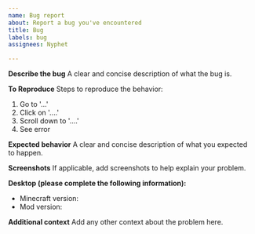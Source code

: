```yaml
---
name: Bug report
about: Report a bug you've encountered
title: Bug
labels: bug
assignees: Nyphet

---
```


**Describe the bug**
A clear and concise description of what the bug is.

**To Reproduce**
Steps to reproduce the behavior:
1. Go to '...'
2. Click on '....'
3. Scroll down to '....'
4. See error

**Expected behavior**
A clear and concise description of what you expected to happen.

**Screenshots**
If applicable, add screenshots to help explain your problem.

**Desktop (please complete the following information):**
 - Minecraft version:
- Mod version:

**Additional context**
Add any other context about the problem here.
